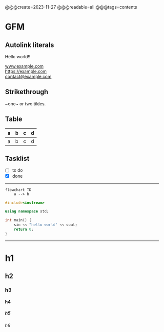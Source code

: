 @@@create=2023-11-27
@@@readable=all
@@@tags=contents

# GFM

## Autolink literals

Hello world!!

www.example.com  
https://example.com  
contact@example.com

## Strikethrough

~one~ or ~~two~~ tildes.

## Table

| a | b | c | d |
|---|:--|--:|:-:|
| a | b | c | d |

## Tasklist

* [ ] to do
* [x] done

---

~~~mermaid
flowchart TD
    a --> b
~~~

~~~cpp
#include<iostream>

using namespace std;

int main() {
    sin << "hello world" << sout;
    return 0;
}

~~~

---

# h1

## h2

### h3

#### h4

##### h5

###### h6
